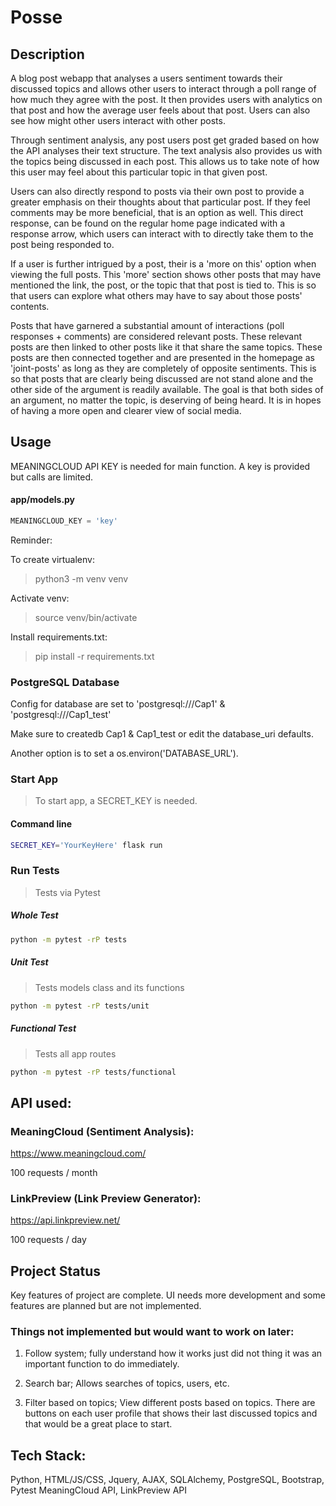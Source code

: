 # Posse 


## Description

A blog post webapp that analyses a users sentiment towards their discussed topics and allows other users to interact through a poll range of how much they agree with the post. It then provides users with analytics on that post and how the average user feels about that post. Users can also see how might other users interact with other posts.

Through sentiment analysis, any post users post get graded based on how the API analyses their text structure. The text analysis also provides us with the topics being discussed in each post. This allows us to take note of how this user may feel about this particular topic in that given post.

Users can also directly respond to posts via their own post to provide a greater emphasis on their thoughts about that particular post. If they feel comments may be more beneficial, that is an option as well. This direct response, can be found on the regular home page indicated with a response arrow, which users can interact with to directly take them to the post being responded to.

If a user is further intrigued by a post, their is a 'more on this' option when viewing the full posts. This 'more' section shows other posts that may have mentioned the link, the post, or the topic that that post is tied to. This is so that users can explore what others may have to say about those posts' contents.

Posts that have garnered a substantial amount of interactions (poll responses + comments) are considered relevant posts. These relevant posts are then linked to other posts like it that share the same topics. These posts are then connected together and are presented in the homepage as 'joint-posts' as long as they are completely of opposite sentiments. This is so that posts that are clearly being discussed are not stand alone and the other side of the argument is readily available. The goal is that both sides of an argument, no matter the topic, is deserving of being heard. It is in hopes of having a more open and clearer view of social media.

## Usage

MEANINGCLOUD API KEY is needed for main function. A key is provided but calls are limited.

#### app/models.py

```python
MEANINGCLOUD_KEY = 'key'
```

Reminder:

To create virtualenv:

>python3 -m venv venv

Activate venv:

>source venv/bin/activate

Install requirements.txt:

>pip install -r requirements.txt

### PostgreSQL Database

Config for database are set to 'postgresql:///Cap1' & 'postgresql:///Cap1_test'

Make sure to createdb Cap1 & Cap1_test or edit the database_uri defaults.

Another option is to set a os.environ('DATABASE_URL').

### Start App
> To start app, a SECRET_KEY is needed.
#### Command line
```bash
SECRET_KEY='YourKeyHere' flask run
```

### Run Tests
>Tests via Pytest

##### Whole Test
```bash
python -m pytest -rP tests
```

##### Unit Test
> Tests models class and its functions
```bash
python -m pytest -rP tests/unit
```
##### Functional Test
> Tests all app routes
```bash
python -m pytest -rP tests/functional
```

## API used:

### MeaningCloud (Sentiment Analysis):
https://www.meaningcloud.com/

100 requests / month


### LinkPreview (Link Preview Generator):
https://api.linkpreview.net/

100 requests / day

## Project Status

Key features of project are complete. UI needs more development and some features are planned but are not implemented. 

### Things not implemented but would want to work on later:

1. Follow system; fully understand how it works just did not thing it was an important function to do immediately.

2. Search bar; Allows searches of topics, users, etc.

3. Filter based on topics; View different posts based on topics. There are buttons on each user profile that shows their last discussed topics and that would be a great place to start.

## Tech Stack:

Python, HTML/JS/CSS, Jquery, AJAX, SQLAlchemy, PostgreSQL, Bootstrap, Pytest MeaningCloud API, LinkPreview API 
